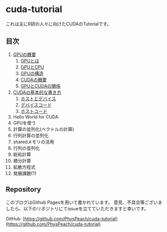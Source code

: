 # cuda-tutorial
これは主にR研の人々に向けたCUDAのTutorialです。

## 目次
1. [GPUの概要](./1.0.md)
    1. [GPUとは](./1.1.md)
    1. [GPUとCPU](./1.2.md)
    1. [GPUの構造](./1.3.md)
    1. [CUDAの概要](./1.4.md)
    1. [GPUとCUDAの関係](./1.5.md)
1. [CUDAの基本的な書き方](./2.0.md)
    1. [ホストとデバイス](./2.1.md)
    1. [デバイスコード](./2.2.md)
    1. [ホストコード](./2.3.md)
3. Hello World for CUDA
4. GPUを使う
5. 計算の並列化(ベクトルの計算)
6. 行列計算の並列化
7. sharedメモリの活用
8. 行列の並列化
9. 総和計算
10. 積分計算
11. 拡散方程式
12. 発展課題(?)

## Repository
このブログはGithub Pagesを用いて書かれています。
意見、不具合等ございましたら、以下のリポジトリにてissueを立てていただきますと幸いです。

GitHub: [https://github.com/PhysPeach/cuda-tutorial](https://github.com/PhysPeach/cuda-tutorial)
